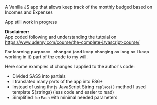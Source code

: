 A Vanilla JS app that allows keep track of the monthly budged based on Incomes and Expenses.

App still work in progress


**Disclaimer:**<br>
App coded following and understanding the tutorial on https://www.udemy.com/course/the-complete-javascript-course/

For learning purposes I changed (and keep changing as long as I keep working in it) part of the code to my will.

Here some examples of changes I applied to the author's code:
- Divided SASS into partials
- I translated many parts of the app into ES6+
- Instead of using the js JavaScript String `replace()` method I used template ${strings} (less code and easier to read)
- Simplified `forEach` with minimal needed parameters

